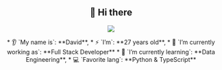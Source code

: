 <h2 align="center">👋 Hi there </h2>

<p align="center"><img src="https://komarev.com/ghpvc/?username=davidalmaz&color=blue"/></p>

<div align="center">
* 👂 `My name is`: **David**,
* ⚡ `I’m`: **27 years old**,
* 🔭 `I’m currently working as`: **Full Stack Developer**
* 🌱 `I’m currently learning`: **Data Engineering**,
* 💻 `Favorite lang`: **Python & TypeScript**  
</div>
